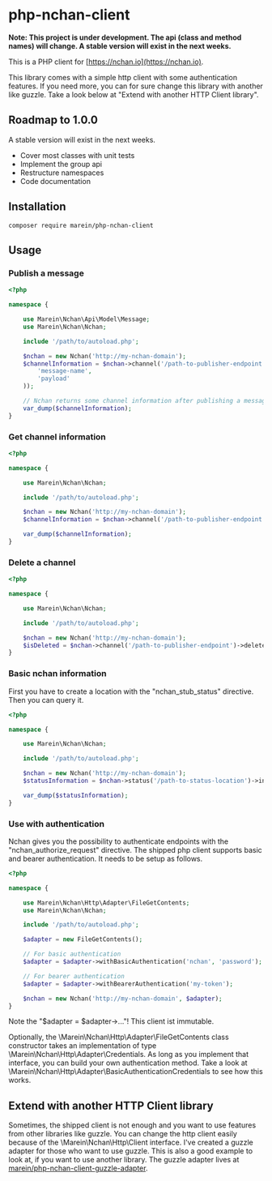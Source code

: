 # php-nchan-client

__Note: This project is under development. The api (class and method names) will change. A stable version will exist
in the next weeks.__

This is a PHP client for [https://nchan.io](https://nchan.io).

This library comes with a simple http client with some authentication features. If you need more, you can for sure
change this library with another like guzzle. Take a look below at "Extend with another HTTP Client library".

## Roadmap to 1.0.0

A stable version will exist in the next weeks.

* Cover most classes with unit tests
* Implement the group api
* Restructure namespaces
* Code documentation

## Installation

```
composer require marein/php-nchan-client
```

## Usage

### Publish a message

```php
<?php

namespace {

    use Marein\Nchan\Api\Model\Message;
    use Marein\Nchan\Nchan;

    include '/path/to/autoload.php';

    $nchan = new Nchan('http://my-nchan-domain');  
    $channelInformation = $nchan->channel('/path-to-publisher-endpoint')->publish(new Message(
        'message-name',
        'payload'
    ));

    // Nchan returns some channel information after publishing a message.
    var_dump($channelInformation);
}
```

### Get channel information

```php
<?php

namespace {

    use Marein\Nchan\Nchan;

    include '/path/to/autoload.php';

    $nchan = new Nchan('http://my-nchan-domain');
    $channelInformation = $nchan->channel('/path-to-publisher-endpoint')->information();

    var_dump($channelInformation);
}
```

### Delete a channel

```php
<?php

namespace {

    use Marein\Nchan\Nchan;

    include '/path/to/autoload.php';

    $nchan = new Nchan('http://my-nchan-domain');
    $isDeleted = $nchan->channel('/path-to-publisher-endpoint')->delete();
}
```

### Basic nchan information

First you have to create a location with the "nchan_stub_status" directive. Then you can query it.

```php
<?php

namespace {

    use Marein\Nchan\Nchan;

    include '/path/to/autoload.php';

    $nchan = new Nchan('http://my-nchan-domain');
    $statusInformation = $nchan->status('/path-to-status-location')->information();

    var_dump($statusInformation);
}
```

### Use with authentication

Nchan gives you the possibility to authenticate endpoints with the "nchan_authorize_request" directive.
The shipped php client supports basic and bearer authentication. It needs to be setup as follows.

```php
<?php

namespace {

    use Marein\Nchan\Http\Adapter\FileGetContents;
    use Marein\Nchan\Nchan;

    include '/path/to/autoload.php';

    $adapter = new FileGetContents();

    // For basic authentication
    $adapter = $adapter->withBasicAuthentication('nchan', 'password');

    // For bearer authentication
    $adapter = $adapter->withBearerAuthentication('my-token');

    $nchan = new Nchan('http://my-nchan-domain', $adapter);
}
```

Note the "$adapter = $adapter->..."! This client ist immutable.

Optionally, the \Marein\Nchan\Http\Adapter\FileGetContents class constructor takes an implementation of type
\Marein\Nchan\Http\Adapter\Credentials. As long as you implement that interface, you can build your own authentication
method. Take a look at \Marein\Nchan\Http\Adapter\BasicAuthenticationCredentials to see how this works.

## Extend with another HTTP Client library

Sometimes, the shipped client is not enough and you want to use features from other libraries like guzzle.
You can change the http client easily because of the \Marein\Nchan\Http\Client interface. I've created a guzzle adapter
for those who want to use guzzle. This is also a good example to look at, if you want to use another library. The
guzzle adapter lives at
[marein/php-nchan-client-guzzle-adapter](https://github.com/marein/php-nchan-client-guzzle-adapter).